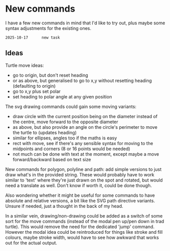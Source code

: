New commands
============

I have a few new commands in mind that I'd like to try out, plus maybe some syntax adjustments for the existing ones.

```
2025-10-17		new task
```



Ideas
-----

Turtle move ideas:
* go to origin, but don't reset heading
* or as above, but generalised to go to x,y	without resetting heading (defaulting to origin)
* go to x,y plus set polar
* set heading to polar angle at any given position

The svg drawing commands could gain some moving variants:
* draw circle with the current position being on the diameter instead of the centre, move forward to the opposite diameter
* as above, but also provide an angle on the circle's perimeter to move the turtle to (updates heading)
* similar for ellipses, angles too if the maths is easy
* rect with move, see if there's any sensible syntax for moving to the midpoints and corners (8 or 16 points would be needed)
* not much can be done with text at the moment, except maybe a move forward/backward based on text size


New commands for polygon, polyline and path: add simple versions to just draw what's in the provided string.
These would probably have to work similar to 'text' where they're just drawn on the spot and rotated, but would need a translate as well.
Don't know if worth it, could be done though.


Also wondering whether it might be useful for some commands to have absolute and relative versions, a bit like the SVG path directive variants.
Unsure if needed, just a thought in the back of my head.

In a similar vein, drawing/non-drawing could be added as a switch of some sort for the move commands (instead of the modal pen up/pen down in trad turtle).
This would remove the need for the dedicated 'jump' command.
However the modal idea could be reintroduced for things like stroke and fill colours, maybe stroke width, would have to see how awkward that works out for the actual output.


